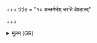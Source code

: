 +++
title = "१० अन्तर्गर्भश् चरति देवतास्व्"

+++
<details><summary>मूलम् (GR)</summary>

अन्तर्गर्भश् चरति देवतास्व्  
आभूतो भूतः स उ जायते पुनः ।  
स भूतं भव्यं भुवनं भविष्यत्  
पिता पुत्रं प्र विवेशा शचीभिः ॥
</details>